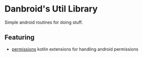 # Danbroid's Util Library

Simple android routines for doing stuff.


## Featuring 

* [permissions](./permissions)  kotlin extensions for handling android permissions



